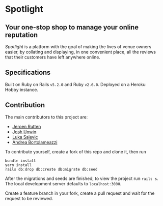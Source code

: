 # Spotlight

## Your one-stop shop to manage your online reputation

*Spotlight* is a platform with the goal of making the lives of venue owners easier, by collating and displaying, in one convenient place, all the reviews that their customers have left anywhere online.

## Specifications

Built on Ruby on Rails `v5.2.0` and Ruby `v2.6.0`. Deployed on a Heroku Hobby instance.

## Contribution

The main contributors to this project are:

- [Jeroen Rutten](https://github.com/loftlights)
- [Josh Unwin](https://github.com/josh-unwin)
- [Luka Salevic](https://github.com/Sensanaty)
- [Andrea Bortolameazzi](https://github.com/andreapmd)

To contribute yourself, create a fork of this repo and clone it, then run

```shell
bundle install
yarn install
rails db:drop db:create db:migrate db:seed
```

After the migrations and seeds are finished, to view the project run `rails s`. The local development server defaults to `localhost:3000`.

Create a feature branch in your fork, create a pull request and wait for the request to be reviewed.
